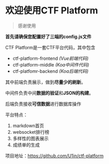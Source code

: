 # 欢迎使用CTF Platform

> 感谢使用

**首先请确保您配置好了三端的config.js文件**

CTF Platform是一套CTF平台代码，其中包含

+ ctf-platform-frontend *(Vue前端代码)*
+ ctf-platform-middle *(Koa中间件代码)*
+ ctf-platfomr-backend *(Koa后端代码)*

其中前端负责展示，做到**尽量少的刷新**。

中间件负责中间**数据的验证**和**JSON的构建**。

后端负责接收**可信数据**进行数据库操作

平台特点：

1. markdown首页
2. websocket排行榜
3. 多样性的图表展示
4. 成绩单的生成



项目地址：https://github.com/U1in/ctf-platform

